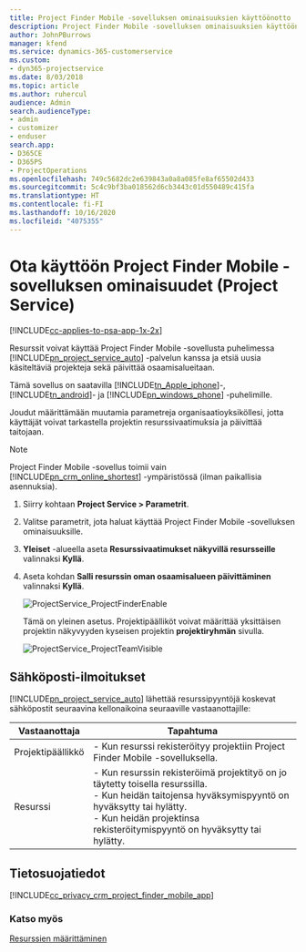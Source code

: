 ```yaml
---
title: Project Finder Mobile -sovelluksen ominaisuuksien käyttöönotto
description: Project Finder Mobile -sovelluksen ominaisuuksien käyttöönotto Project Servicessä
author: JohnPBurrows
manager: kfend
ms.service: dynamics-365-customerservice
ms.custom:
- dyn365-projectservice
ms.date: 8/03/2018
ms.topic: article
ms.author: ruhercul
audience: Admin
search.audienceType:
- admin
- customizer
- enduser
search.app:
- D365CE
- D365PS
- ProjectOperations
ms.openlocfilehash: 749c5682dc2e639843a0a8a085fe8af65502d433
ms.sourcegitcommit: 5c4c9bf3ba018562d6cb3443c01d550489c415fa
ms.translationtype: HT
ms.contentlocale: fi-FI
ms.lasthandoff: 10/16/2020
ms.locfileid: "4075355"
---
```

# <a name="enable-project-finder-mobile-app-features-project-service"></a>Ota käyttöön Project Finder Mobile -sovelluksen ominaisuudet (Project Service)

[!INCLUDE[cc-applies-to-psa-app-1x-2x](../includes/cc-applies-to-psa-app-1x-2x.md)]

Resurssit voivat käyttää Project Finder Mobile -sovellusta puhelimessa [!INCLUDE[pn_project_service_auto](../includes/pn-project-service-auto.md)] -palvelun kanssa ja etsiä uusia käsiteltäviä projekteja sekä päivittää osaamisalueitaan.  
  
 Tämä sovellus on saatavilla [!INCLUDE[tn_Apple_iphone](../includes/tn-apple-iphone.md)]-, [!INCLUDE[tn_android](../includes/tn-android.md)]- ja [!INCLUDE[pn_windows_phone](../includes/pn-windows-phone.md)] -puhelimille.  
  
 Joudut määrittämään muutamia parametreja organisaatioyksiköllesi, jotta käyttäjät voivat tarkastella projektin resurssivaatimuksia ja päivittää taitojaan.  
  
> [!NOTE]
>  Project Finder Mobile -sovellus toimii vain [!INCLUDE[pn_crm_online_shortest](../includes/pn-crm-online-shortest.md)] -ympäristössä (ilman paikallisia asennuksia).  
  
1. Siirry kohtaan **Project Service > Parametrit**.  
  
2. Valitse parametrit, jota haluat käyttää Project Finder Mobile -sovelluksen ominaisuuksille.  
  
3. **Yleiset** -alueella aseta **Resurssivaatimukset näkyvillä resursseille** valinnaksi **Kyllä**.  
  
4. Aseta kohdan **Salli resurssin oman osaamisalueen päivittäminen** valinnaksi **Kyllä**.  
  
   ![ProjectService_ProjectFinderEnable](../psa/media/project-service-project-finder-enable.png "ProjectService_ProjectFinderEnable")  
  
   Tämä on yleinen asetus. Projektipäälliköt voivat määrittää yksittäisen projektin näkyvyyden kyseisen projektin **projektiryhmän** sivulla.  
  
   ![ProjectService_ProjectTeamVisible](../psa/media/project-service-project-team-visible.png "ProjectService_ProjectTeamVisible")  
  
## <a name="email-notifications"></a>Sähköposti-ilmoitukset  
 [!INCLUDE[pn_project_service_auto](../includes/pn-project-service-auto.md)] lähettää resurssipyyntöjä koskevat sähköpostit seuraavina kellonaikoina seuraaville vastaanottajille:  
  
|Vastaanottaja|Tapahtuma|  
|---------------|-----------|  
|Projektipäällikkö|- Kun resurssi rekisteröityy projektiin Project Finder Mobile -sovelluksella.|  
|Resurssi|- Kun resurssin rekisteröimä projektityö on jo täytetty toisella resurssilla.<br />- Kun heidän taitojensa hyväksymispyyntö on hyväksytty tai hylätty.<br />- Kun heidän projektinsa rekisteröitymispyyntö on hyväksytty tai hylätty.|  
  
## <a name="privacy-notice"></a>Tietosuojatiedot  
 [!INCLUDE[cc_privacy_crm_project_finder_mobile_app](../includes/cc-privacy-crm-project-finder-mobile-app.md)]  
  
### <a name="see-also"></a>Katso myös  
 [Resurssien määrittäminen](../psa/set-up-resources.md)
